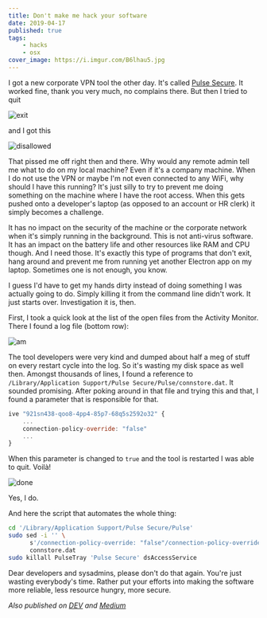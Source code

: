 ```yaml
---
title: Don't make me hack your software
date: 2019-04-17
published: true
tags:
    - hacks
    - osx
cover_image: https://i.imgur.com/B6lhau5.jpg
---
```


I got a new corporate VPN tool the other day. It's called [Pulse Secure](https://www.pulsesecure.net/). It worked fine, thank you very much, no complains there. But then I tried to quit

![exit](https://i.imgur.com/Nf6gDQ1.png)

and I got this

![disallowed](https://i.imgur.com/f8rI72s.png)

That pissed me off right then and there. Why would any remote admin tell me what to do on my local machine? Even if it's a company machine. When I do not use the VPN or maybe I'm not even connected to any WiFi, why should I have this running? It's just silly to try to prevent me doing something on the machine where I have the root access. When this gets pushed onto a developer's laptop (as opposed to an account or HR clerk) it simply becomes a challenge.

It has no impact on the security of the machine or the corporate network when it's simply running in the background. This is not anti-virus software. It has an impact on the battery life and other resources like RAM and CPU though. And I need those. It's exactly this type of programs that don't exit, hang around and prevent me from running yet another Electron app on my laptop. Sometimes one is not enough, you know.

I guess I'd have to get my hands dirty instead of doing something I was actually going to do. Simply killing it from the command line didn't work. It just starts over. Investigation it is, then.

First, I took a quick look at the list of the open files from the Activity Monitor. There I found a log file (bottom row):

![am](https://i.imgur.com/2g86MNQ.png)

The tool developers were very kind and dumped about half a meg of stuff on every restart cycle into the log. So it's wasting my disk space as well then. Amongst thousands of lines, I found a reference to `/Library/Application Support/Pulse Secure/Pulse/connstore.dat`. It sounded promising. After poking around in that file and trying this and that, I found a parameter that is responsible for that.

```js
ive "921sn438-qoo8-4pp4-85p7-68q5s2592o32" {
    ...
    connection-policy-override: "false"
    ...
}
```

When this parameter is changed to `true` and the tool is restarted I was able to quit. Voilà!

![done](https://i.imgur.com/xfEeC0C.png)

Yes, I do.

And here the script that automates the whole thing:

```bash
cd '/Library/Application Support/Pulse Secure/Pulse'
sudo sed -i '' \
      s'/connection-policy-override: "false"/connection-policy-override: "true"/' \
      connstore.dat
sudo killall PulseTray 'Pulse Secure' dsAccessService
```

Dear developers and sysadmins, please don't do that again. You're just wasting everybody's time. Rather put your efforts into making the software more reliable, less resource hungry, more secure.

*Also published on [DEV](https://dev.to/detunized/don-t-make-me-hack-your-software-2k8d) and [Medium](https://medium.com/@detunized/dont-make-me-hack-your-software-36116de3c4d2)*
